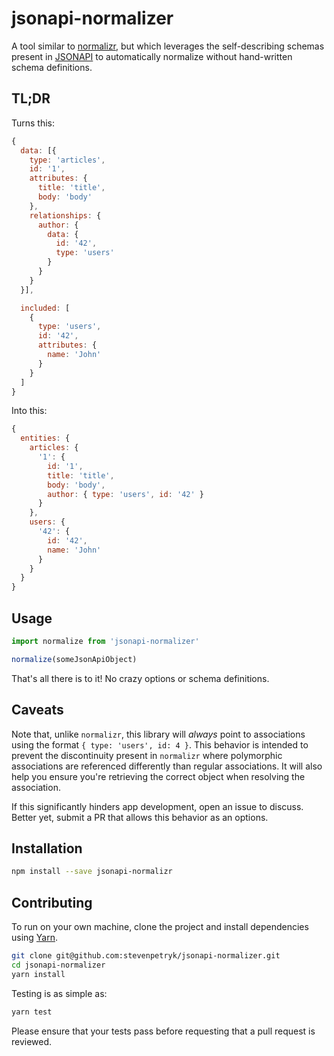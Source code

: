 # jsonapi-normalizer

A tool similar to [normalizr](https://github.com/paularmstrong/normalizr), but which leverages the
self-describing schemas present in [JSONAPI](http://jsonapi.org) to automatically normalize without
hand-written schema definitions.

## TL;DR

Turns this:

```js
{
  data: [{
    type: 'articles',
    id: '1',
    attributes: {
      title: 'title',
      body: 'body'
    },
    relationships: {
      author: {
        data: {
          id: '42',
          type: 'users'
        }
      }
    }
  }],

  included: [
    {
      type: 'users',
      id: '42',
      attributes: {
        name: 'John'
      }
    }
  ]
}
```

Into this:

```js
{
  entities: {
    articles: {
      '1': {
        id: '1',
        title: 'title',
        body: 'body',
        author: { type: 'users', id: '42' }
      }
    },
    users: {
      '42': {
        id: '42',
        name: 'John'
      }
    }
  }
}
```

## Usage

```js
import normalize from 'jsonapi-normalizer'

normalize(someJsonApiObject)
```

That's all there is to it! No crazy options or schema definitions.

## Caveats

Note that, unlike `normalizr`, this library will *always* point to associations using the format
`{ type: 'users', id: 4 }`. This behavior is intended to prevent the discontinuity present in
`normalizr` where polymorphic associations are referenced differently than regular associations. It
will also help you ensure you're retrieving the correct object when resolving the association.

If this significantly hinders app development, open an issue to discuss. Better yet, submit a PR
that allows this behavior as an options.

## Installation

```bash
npm install --save jsonapi-normalizr
```

## Contributing

To run on your own machine, clone the project and install dependencies using [Yarn](https://yarnpkg.com/).

```bash
git clone git@github.com:stevenpetryk/jsonapi-normalizer.git
cd jsonapi-normalizer
yarn install
```

Testing is as simple as:

```bash
yarn test
```

Please ensure that your tests pass before requesting that a pull request is reviewed.
